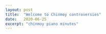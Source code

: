 ```yaml
---
layout: post
title:  "Welcome to Chinmoy controversies"
date:   2020-06-25
excerpt: "chinmoy piano minutes"
---
```

